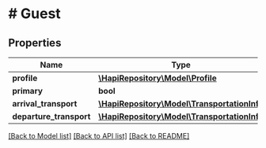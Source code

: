 # # Guest

## Properties

Name | Type | Description | Notes
------------ | ------------- | ------------- | -------------
**profile** | [**\HapiRepository\Model\Profile**](Profile.md) |  | [optional] 
**primary** | **bool** |  | [optional] 
**arrival_transport** | [**\HapiRepository\Model\TransportationInfo**](TransportationInfo.md) |  | [optional] 
**departure_transport** | [**\HapiRepository\Model\TransportationInfo**](TransportationInfo.md) |  | [optional] 

[[Back to Model list]](../../README.md#documentation-for-models) [[Back to API list]](../../README.md#documentation-for-api-endpoints) [[Back to README]](../../README.md)


